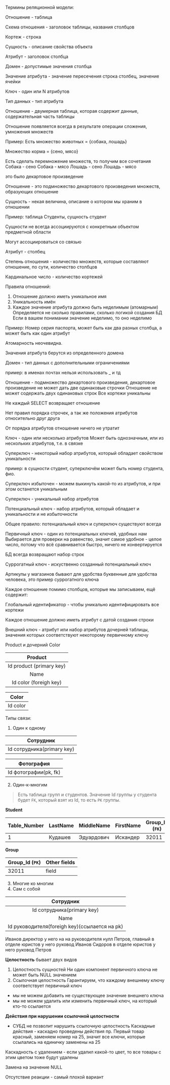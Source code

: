 Термины реляционной модели:

Отношение - таблица

Схема отношения - заголовок таблицы, названия столбцов

Кортеж - строка

Сущность - описание свойства объекта 

Атрибут - заголовок столбца

Домен - допустимые значения столбца

Значение атрибута - значение пересечения строка столбец, значение ячейки 

Ключ - один или N атрибутов

Тип данных - тип атрибута 

Отношение - двумерная таблица, которая содержит данные, содержательная часть таблицы 

Отношение появляется всегда в результате операции сложения, умножения множеств 

Пример:
Есть множество животных = {собака, лошадь}

Множество корма = {сено, мясо}

Есть сделать перемножение множеств, то получим все сочетания
Собака - сено
Собака - мясо
Лошадь - сено
Лошадь - мясо

это было декартовое произведение

Отношение - это подмножество декартового произведения множеств, образующих отношение 

Сущность - некая величина, описание о котором мы храним в отношении

Пример: таблица Студенты, сущность студент

Сущности не всегда ассоциируются с конкретным объектом предметной области 

Могут ассоциироваться со связью

Атрибут - столбец

Степень отношения - количество множеств, которые составляют отношение, по сути, количество столбцов

Кардинальное число - количество кортежей

Правила отношений:
1. Отношение должно иметь уникальное имя
2. Уникальность имён 
3. Каждое значение атрибута должно быть неделимым (атомарным)
Определяется не сколько правилами, сколько логикой создания БД
Если в вашем понимании значение неделимо, то оно неделимо 

Пример:
Номер серия паспорта, может быть как два разных столбца, а может быть как один атрибут 

Атомарность неочевидна.

Значения атрибута берутся из определенного домена

Домен - тип данных с дополнительными ограничениями 

пример: в именах почтах нельзя использовать _ и тд

Отношение - подмножество декартового произведения, декартовое произведение не может дать две одинаковые строчки
Отношение не может содержать двух одинаковых строк
Все кортежи уникальны

Не каждый SELECT возвращает отношение 

Нет правил порядка строчек, а так же положения атрибутов относительно друг друга

От порядка атрибутов отношение ничего не утратит

Ключ - один или несколько атрибутов
Может быть однозначным, или из нескольких атрибутов, т.е. в связке

Суперключ - некоторый набор атрибутов, который обладает свойством уникальности

пример: в сущности студент, суперключём может быть номер студента, фио. 

Суперключ избыточен - можем выкинуть какой-то из атрибутов, и при этом останется уникальным 

Суперключ - уникальный набор атрибутов 

Потенциальный ключ - набор атрибутов, который обладает и уникальности и не избыточности

Общее правило: потенциальный ключ и суперключ существуют всегда

Первичный ключ - один из потенциальных ключей, удобных нам
Выбирается для проверки на равенство, значит самое удобное - целое число, потому что всё сравнивается быстро, ничего не конвертируется 

БД всегда возвращают набор строк 

Суррогатный ключ - искуственно созданный потенциальный ключ

Артикулы у магазинов бывают для удобства буквенные для удобства человека, это пример суррогатного ключа 

Каждое отношение помимо столбцов, которые мы записываем, ещё содержит:

Глобальный идентификатор - чтобы уникально идентифицировать все кортежи

Каждое отношение должно иметь атрибут с датой создания строки

Внешний ключ - атрибут или набор атрибутов дочерней таблицы, значения которых соответствуют некоторому первичному ключу

Product и дочерний Color

|         Product          |
| :----------------------: |
| Id product (primary key) |
|           Name           |
|  Id color (foreigh key)  |

|  Color   |
| :------: |
| Id color |

Типы связи:
1. Один к одному

|         Сотрудник          |
|:--------------------------:|
| Id сотрудника(primary key) |

|      Фотография       |
| :-------------------: |
| Id фотографии(pk, fk) |

2. Один-к-многим

> Есть таблица групп и студентов. Значение Id группы у студента будет `FK`, который взят из Id, то есть `PK` группы.

**Student**

|Table_Number|LastName|MiddleName|FirstName|Group_Id (`FK`)|
|---|---|---|---|---|
|1|Кудашев|Эдуардович|Искандер|32011|

**Group**

|Group_Id (`PK`)|Other fields|
|---|---|
|32011|field|
3. Многие ко многим
4. Сам с собой

|                   Сотрудник                   |
| :-------------------------------------------: |
|          Id сотрудника(primary key)           |
|                     Name                      |
| Id руководителя(foreigh key)(ссылается на pk) |
Иванов директор у него на на руководителя нулл
Петров, главный в отделе юристов у него руковод Иванов
Сидоров в отделе юристов у него руковод Петров

**Целостность** бывает двух видов
1. Целостность сущностей
Ни один компонент первичного ключа не может быть NULL значением
2. Ссылочная целостность
Гарантируем, что каждому внешнему ключу соответствует первичный ключ 
- мы не можем добавить не существующее значение внешнего ключа
- мы не можем удалить или изменить первичный ключ, на который кто-то ссылается

**Действия при нарушении ссылочной целостности**
- СУБД не позволит нарушить ссылочную целостность 
Каскадные действия - каскадно проведены действия
пр. Первый товар красный, заменяем номер на 25, значит все ключи, которые ссылались на единичку заменены на 25

Каскадность с удалением - если удалил какой-то цвет, то все товары с этим цветом тоже будут удалены

Замена на значение NULL

Отсутствие реакции - самый плохой вариант





